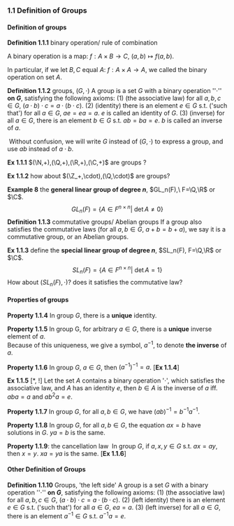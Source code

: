 ### 1.1 Definition of Groups

#### Definition of groups

**Definition 1.1.1** binary operation/ rule of combination

A binary operation is a map: $f:A\times B\to C,\ (a,b)\mapsto f(a,b)$. 

 In particular, if we let $B, C$ equal $A$: $f:A\times A\to A$, we called the binary operation on set $A$.

**Definition 1.1.2** groups, $(G,\cdot)$
    A group is a set $G$ with a binary operation ''$\cdot$'' **on $G$**, satisfying the following axioms:
    (1) (the associative law) for all $a,b,c\in G$, $(a\cdot b)\cdot c=a\cdot(b\cdot c)$.
    (2) (identity) there is an element $e\in G$ s.t. ('such that') for all $a\in G$, $ae=ea=a$. $e$ is called an identity of $G$.
    (3) (inverse) for all $a\in G$, there is an element $b\in G$ s.t. $ab=ba=e$. $b$ is called an inverse of $a$.

​    Without confusion, we will write $G$ instead of $(G,\cdot)$ to express a group, and use $ab$ instead of $a\cdot b$.

**Ex 1.1.1** $(\N,+),(\Q,+),(\R,+),(\C,+)$ are groups ?

**Ex 1.1.2** how about $(\Z_+,\cdot),(\Q,\cdot)$ are groups?

**Example 8** the **general linear group of degree $n$**, $GL_n(F),\ F=\Q,\R$ or $\C$. 
$$
GL_n(F) = \{A\in F^{n\times n}|\ \det A\neq 0\}
$$
**Definition 1.1.3** commutative groups/ Abelian groups
    If a group also satisfies the commutative laws (for all $a,b\in G$, $a+b=b+a$), we say it is a commutative group, or an Abelian groups.

**Ex 1.1.3** define the **special linear group of degree $n$**, $SL_n(F), F=\Q,\R$ or $\C$.
$$
SL_n(F) = \{A\in F^{n\times n}|\ \det A=1\}
$$
​    How about $(SL_n(F),\cdot)$? does it satisfies the commutative law?

#### Properties of groups

**Property 1.1.4** In group $G$, there is a **unique** identity.

**Property 1.1.5** In group G, for arbitrary $a\in G$, there is a **unique** inverse element of $a$.  
​    Because of this uniqueness, we give a symbol, $a^{-1}$, to denote **the inverse** of $a$.

**Property 1.1.6** In group $G$, $a\in G$, then $(a^{-1})^{-1}=a$. [**Ex 1.1.4**]

**Ex 1.1.5** [*, !] Let the set $A$ contains a binary operation '$\cdot$', which satisfies the associative law, and $A$ has an identity $e$, then $b\in A$ is the inverse of $a$ iff. $aba=a$ and $ab^2a=e$.

**Property 1.1.7** In group $G$, for all $a,b\in G$, we have $(ab)^{-1}=b^{-1}a^{-1}$.

**Property 1.1.8** In group $G$, for all $a,b\in G$, the equation $ax=b$ have solutions in $G$. $ya=b$ is the same.

**Property 1.1.9**: the cancellation law
​    In group $G$, if $a,x, y\in G$ s.t. $ax=ay$, then $x=y$. $xa=ya$ is the same. [**Ex 1.1.6**]

#### Other Definition of Groups

**Definition 1.1.10** Groups, 'the left side'
    A group is a set $G$ with a binary operation ''$\cdot$'' **on $G$**, satisfying the following axioms:
    (1) (the associative law) for all $a,b,c\in G$, $(a\cdot b)\cdot c=a\cdot(b\cdot c)$.
    (2) (left identity) there is an element $e\in G$ s.t. ('such that') for all $a\in G$, $ea=a$.
    (3) (left inverse) for all $a\in G$, there is an element $a^{-1}\in G$ s.t. $a^{-1}a=e$. 